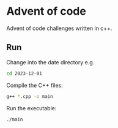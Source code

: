 # Advent of code

Advent of code challenges written in c++.

## Run

Change into the date directory e.g.

```bash
cd 2023-12-01
```

Compile the C++ files:

```bash
g++ *.cpp -o main
```

Run the executable:

```bash
./main
```
